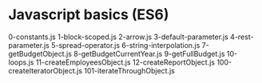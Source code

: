 # Javascript basics (ES6)

0-constants.js
1-block-scoped.js
2-arrow.js
3-default-parameter.js
4-rest-parameter.js
5-spread-operator.js
6-string-interpolation.js
7-getBudgetObject.js
8-getBudgetCurrentYear.js
9-getFullBudget.js
10-loops.js
11-createEmployeesObject.js
12-createReportObject.js
100-createIteratorObject.js
101-iterateThroughObject.js
